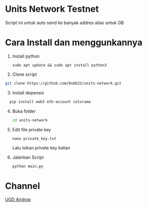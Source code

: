 # Units Network Testnet

Script ini untuk auto send ke banyak addres alias untuk GB

# Cara Install dan menggunkannya
1. Install python
   ```pyhton
   sudo apt update && sudo apt install python3
   ```
   
2. Clone script
  ```bash
  git clone https://github.com/0xbb22/units-network.git
  ```

3. Install depensis
  ```bash
    pip install web3 eth-account colorama
  ```

4. Buka folder
   ```bash
   cd units-network
   ```
   
5. Edit file private key
   ```nano
   nano private_key.txt
   ```
   Lalu isikan private key kalian
   
7. Jalankan Script
   ```python
   python main.py
   ```

# Channel
[UGD Airdrop](https://t.me/ugdairdrop)
